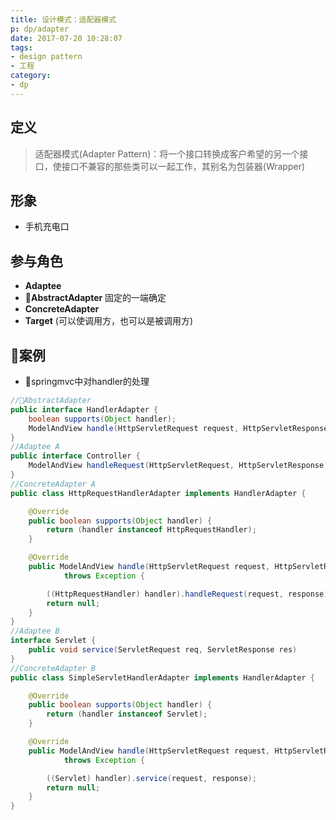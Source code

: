 ```yaml
---
title: 设计模式：适配器模式
p: dp/adapter
date: 2017-07-20 10:28:07
tags:
- design pattern
- 工程
category:
- dp 
---
```

定义
---
> 适配器模式(Adapter Pattern)：将一个接口转换成客户希望的另一个接口，使接口不兼容的那些类可以一起工作，其别名为包装器(Wrapper)

形象
---
- 手机充电口

参与角色
---
- **Adaptee**
- **AbstractAdapter** 固定的一端确定
- **ConcreteAdapter** 
- **Target** (可以使调用方，也可以是被调用方)

案例
---
- springmvc中对handler的处理
```java
//AbstractAdapter
public interface HandlerAdapter {
	boolean supports(Object handler);
	ModelAndView handle(HttpServletRequest request, HttpServletResponse response, Object handler) throws Exception;
}
//Adaptee A
public interface Controller {
	ModelAndView handleRequest(HttpServletRequest, HttpServletResponse);
}
//ConcreteAdapter A
public class HttpRequestHandlerAdapter implements HandlerAdapter {

	@Override
	public boolean supports(Object handler) {
		return (handler instanceof HttpRequestHandler);
	}

	@Override
	public ModelAndView handle(HttpServletRequest request, HttpServletResponse response, Object handler)
			throws Exception {

		((HttpRequestHandler) handler).handleRequest(request, response);
		return null;
	}
}
//Adaptee B
interface Servlet {
    public void service(ServletRequest req, ServletResponse res)
}
//ConcreteAdapter B
public class SimpleServletHandlerAdapter implements HandlerAdapter {

	@Override
	public boolean supports(Object handler) {
		return (handler instanceof Servlet);
	}

	@Override
	public ModelAndView handle(HttpServletRequest request, HttpServletResponse response, Object handler)
			throws Exception {

		((Servlet) handler).service(request, response);
		return null;
	}
}
```
